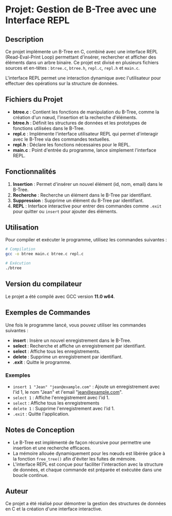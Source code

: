 # Projet: Gestion de B-Tree avec une Interface REPL

## Description
Ce projet implémente un B-Tree en C, combiné avec une interface REPL (Read-Eval-Print Loop) permettant d'insérer, rechercher et afficher des éléments dans un arbre binaire. Ce projet est divisé en plusieurs fichiers sources et en-têtes : `btree.c`, `btree.h`, `repl.c`, `repl.h` et `main.c`.

L'interface REPL permet une interaction dynamique avec l'utilisateur pour effectuer des opérations sur la structure de données.

## Fichiers du Projet
- **btree.c** : Contient les fonctions de manipulation du B-Tree, comme la création d'un nœud, l'insertion et la recherche d'éléments.
- **btree.h** : Définit les structures de données et les prototypes de fonctions utilisées dans le B-Tree.
- **repl.c** : Implémente l'interface utilisateur REPL qui permet d'interagir avec le B-Tree via des commandes textuelles.
- **repl.h** : Déclare les fonctions nécessaires pour le REPL.
- **main.c** : Point d'entrée du programme, lance simplement l'interface REPL.

## Fonctionnalités
1. **Insertion** : Permet d'insérer un nouvel élément (id, nom, email) dans le B-Tree.
2. **Recherche** : Recherche un élément dans le B-Tree par identifiant.
3. **Suppression** : Supprime un élément du B-Tree par identifiant.
4. **REPL** : Interface interactive pour entrer des commandes comme `.exit` pour quitter ou `insert` pour ajouter des éléments.

## Utilisation
Pour compiler et exécuter le programme, utilisez les commandes suivantes :

```sh
# Compilation
gcc -o btree main.c btree.c repl.c

# Exécution
./btree
```

## Version du compilateur
Le projet a été compilé avec GCC version **11.0 w64**. 

## Exemples de Commandes
Une fois le programme lancé, vous pouvez utiliser les commandes suivantes :
- **insert <id> <nom> <email>** : Insère un nouvel enregistrement dans le B-Tree.
- **select <id>** : Recherche et affiche un enregistrement par identifiant.
- **select** : Affiche tous les enregistrements.
- **delete <id>** : Supprime un enregistrement par identifiant.
- **.exit** : Quitte le programme.

### Exemples
- `insert 1 "Jean" "jean@example.com"` : Ajoute un enregistrement avec l'id 1, le nom "Jean" et l'email "jean@example.com".
- `select 1` : Affiche l'enregistrement avec l'id 1.
- `select` : Affiche tous les enregistrements
- `delete 1` : Supprime l'enregistrement avec l'id 1.
- `.exit` : Quitte l'application.

## Notes de Conception
- Le B-Tree est implémenté de façon récursive pour permettre une insertion et une recherche efficaces.
- La mémoire allouée dynamiquement pour les nœuds est libérée grâce à la fonction `free_tree()` afin d'éviter les fuites de mémoire.
- L'interface REPL est conçue pour faciliter l'interaction avec la structure de données, et chaque commande est préparée et exécutée dans une boucle continue.

## Auteur
Ce projet a été réalisé pour démontrer la gestion des structures de données en C et la création d'une interface interactive.